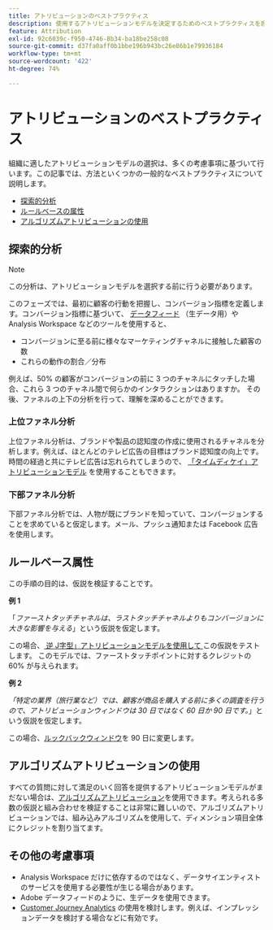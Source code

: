 ```yaml
---
title: アトリビューションのベストプラクティス
description: 使用するアトリビューションモデルを決定するためのベストプラクティスを理解します。
feature: Attribution
exl-id: 92c6039c-f950-4746-8b34-ba18be258c08
source-git-commit: d37fa0aff0b1bbe196b943bc26e86b1e79936184
workflow-type: tm+mt
source-wordcount: '422'
ht-degree: 74%

---
```


# アトリビューションのベストプラクティス

組織に適したアトリビューションモデルの選択は、多くの考慮事項に基づいて行います。この記事では、方法といくつかの一般的なベストプラクティスについて説明します。

* [探索的分析](#exploratory-analysis)
* [ルールベースの属性](#rule-base-attribution)
* [アルゴリズムアトリビューションの使用](#use-algorithmic-attribution)

## 探索的分析

>[!NOTE]
>この分析は、アトリビューションモデルを選択する前に行う必要があります。

このフェーズでは、最初に顧客の行動を把握し、コンバージョン指標を定義します。コンバージョン指標に基づいて、 [データフィード](https://experienceleague.adobe.com/ja/docs/analytics/export/analytics-data-feed/data-feed-overview) （生データ用）や Analysis Workspace などのツールを使用すると、

* コンバージョンに至る前に様々なマーケティングチャネルに接触した顧客の数
* これらの動作の割合／分布

例えば、50% の顧客がコンバージョンの前に 3 つのチャネルにタッチした場合、これら 3 つのチャネル間で何らかのインタラクションはありますか。
その後、ファネルの上下の分析を行って、理解を深めることができます。

### 上位ファネル分析

上位ファネル分析は、ブランドや製品の認知度の作成に使用されるチャネルを分析します。例えば、ほとんどのテレビ広告の目標はブランド認知度の向上です。時間の経過と共にテレビ広告は忘れられてしまうので、 [「タイムディケイ」アトリビューションモデル](/help/analyze/analysis-workspace/attribution/models.md) を使用することもできます。

### 下部ファネル分析

下部ファネル分析では、人物が既にブランドを知っていて、コンバージョンすることを求めていると仮定します。メール、プッシュ通知または Facebook 広告を使用します。

## ルールベース属性

この手順の目的は、仮説を検証することです。

**例 1**

「*ファーストタッチチャネルは、ラストタッチチャネルよりもコンバージョンに大きな影響を与える*」という仮説を仮定します。

この場合、[ 逆 J字型」アトリビューションモデルを使用して ](/help/analyze/analysis-workspace/attribution/models.md) この仮説をテストします。 このモデルでは、ファーストタッチポイントに対するクレジットの 60% が与えられます。

**例 2**

*「特定の業界（旅行業など）では、顧客が商品を購入する前に多くの調査を行うので、アトリビューションウィンドウは 30 日ではなく 60 日か 90 日です。*」という仮説を仮定します。

この場合、[ルックバックウィンドウ](https://experienceleague.adobe.com/ja/docs/analytics/analyze/analysis-workspace/attribution/models)を 90 日に変更します。

## アルゴリズムアトリビューションの使用

すべての質問に対して満足のいく回答を提供するアトリビューションモデルがまだない場合は、[アルゴリズムアトリビューション](/help/analyze/analysis-workspace/attribution/algorithmic.md)を使用できます。考えられる多数の仮説と組み合わせを検証することは非常に難しいので、アルゴリズムアトリビューションでは、組み込みアルゴリズムを使用して、ディメンション項目全体にクレジットを割り当てます。

## その他の考慮事項

* Analysis Workspace だけに依存するのではなく、データサイエンティストのサービスを使用する必要性が生じる場合があります。
* Adobe データフィードのように、生データを使用できます。
* [Customer Journey Analytics](https://experienceleague.adobe.com/ja/docs/analytics-platform/using/cja-overview/cja-b2c-overview/cja-overview) の使用を検討します。例えば、インプレッションデータを検討する場合などに有効です。
